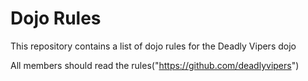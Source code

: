 Dojo Rules
==========

This repository contains a list of dojo rules for the Deadly Vipers dojo

All members should read the rules("https://github.com/deadlyvipers")
